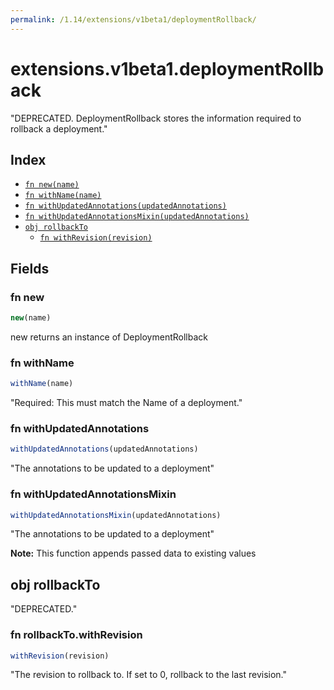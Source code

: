 ```yaml
---
permalink: /1.14/extensions/v1beta1/deploymentRollback/
---
```


# extensions.v1beta1.deploymentRollback

"DEPRECATED. DeploymentRollback stores the information required to rollback a deployment."

## Index

* [`fn new(name)`](#fn-new)
* [`fn withName(name)`](#fn-withname)
* [`fn withUpdatedAnnotations(updatedAnnotations)`](#fn-withupdatedannotations)
* [`fn withUpdatedAnnotationsMixin(updatedAnnotations)`](#fn-withupdatedannotationsmixin)
* [`obj rollbackTo`](#obj-rollbackto)
  * [`fn withRevision(revision)`](#fn-rollbacktowithrevision)

## Fields

### fn new

```ts
new(name)
```

new returns an instance of DeploymentRollback

### fn withName

```ts
withName(name)
```

"Required: This must match the Name of a deployment."

### fn withUpdatedAnnotations

```ts
withUpdatedAnnotations(updatedAnnotations)
```

"The annotations to be updated to a deployment"

### fn withUpdatedAnnotationsMixin

```ts
withUpdatedAnnotationsMixin(updatedAnnotations)
```

"The annotations to be updated to a deployment"

**Note:** This function appends passed data to existing values

## obj rollbackTo

"DEPRECATED."

### fn rollbackTo.withRevision

```ts
withRevision(revision)
```

"The revision to rollback to. If set to 0, rollback to the last revision."